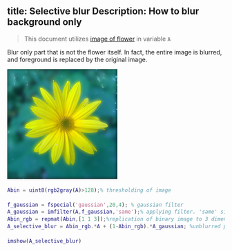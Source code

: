 title: Selective blur
Description: How to blur background only
---
>This document utilizes [image of flower](../media/kytka256.jpg) in variable `A`
  
Blur only part that is not the flower itself. In fact, the entire image is blurred, and foreground is replaced by the original image.

![](../media/2018-11-03-09-44-29.png)

``` matlab
Abin = uint8(rgb2gray(A)>128);% thresholding of image

f_gaussian = fspecial('gaussian',20,4); % gaussian filter
A_gaussian = imfilter(A,f_gaussian,'same');% applying filter. 'same' size of image after filtration.
Abin_rgb = repmat(Abin,[1 1 3]);%replication of binary image to 3 dimensions (to be able to multiply RGB image)
A_selective_blur = Abin_rgb.*A + (1-Abin_rgb).*A_gaussian; %unblurred part + blurred part

imshow(A_selective_blur)
```